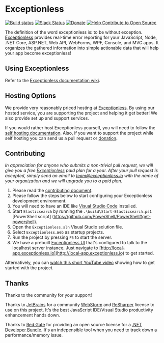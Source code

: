 # Exceptionless
[![Build status](https://ci.appveyor.com/api/projects/status/4ept2hsism8bygls/branch/master?svg=true)](https://ci.appveyor.com/project/Exceptionless/exceptionless) [![Slack Status](https://slack.exceptionless.com/badge.svg)](https://slack.exceptionless.com) [![Donate](https://img.shields.io/badge/donorbox-donate-blue.svg)](https://donorbox.org/exceptionless?recurring=true) 
[![Help Contribute to Open Source](https://www.codetriage.com/exceptionless/exceptionless/badges/users.svg)](https://www.codetriage.com/exceptionless/exceptionless)

The definition of the word exceptionless is: to be without exception. [Exceptionless](http://exceptionless.com) provides real-time error reporting for your JavaScript, Node, .NET Core, ASP.NET, Web API, WebForms, WPF, Console, and MVC apps. It organizes the gathered information into simple actionable data that will help your app become exceptionless!

## Using Exceptionless
Refer to the [Exceptionless documentation wiki](https://github.com/exceptionless/Exceptionless/wiki/Getting-Started).

## Hosting Options
We provide very reasonably priced hosting at [Exceptionless](http://exceptionless.com). By using our hosted service, you are supporting the project and helping it get better! We also provide set up and support services.

If you would rather host Exceptionless yourself, you will need to follow the [self hosting documentation](https://github.com/exceptionless/Exceptionless/wiki/Self-Hosting). Also, if you want to support the project while self hosting you can send us a pull request or [donation](https://donorbox.org/exceptionless?recurring=true).

## Contributing
_In appreciation for anyone who submits a non-trivial pull request, we will give you a free [Exceptionless](http://exceptionless.com) paid plan for a year. After your pull request is accepted, simply send an email to team@exceptionless.io with the name of your organization and we will upgrade you to a paid plan._

1. Please read the [contributing document](https://github.com/exceptionless/Exceptionless/blob/master/CONTRIBUTING.md).
2. Please follow the steps below to start configuring your Exceptionless development environment.
  1. You will need to have an IDE like [Visual Studio Code](https://code.visualstudio.com) installed.
  2. Start `Elasticsearch` by running the `.\build\Start-Elasticsearch.ps1` [PowerShell script] (https://github.com/PowerShell/PowerShell#get-powershell).
  3. Open the `Exceptionless.sln` Visual Studio solution file.
  4. Select `Exceptionless.Web` as startup projects.
  5. Run the project by pressing `F5` to start the server.
  6. We have a prebuilt [Exceptionless UI](https://github.com/exceptionless/Exceptionless.UI) that's configured to talk to the localhost server instance. Just navigate to [http://local-app.exceptionless.io](http://local-app.exceptionless.io) to get started.

Alternatively, you can [watch this short YouTube video](http://youtu.be/wROzlVuBoDs) showing how to get started with the project.

## Thanks
Thanks to the community for your support!

Thanks to [JetBrains](http://jetbrains.com) for a community [WebStorm](https://www.jetbrains.com/webstorm/) and [ReSharper](https://www.jetbrains.com/resharper/) license to use on this project. It's the best JavaScript IDE/Visual Studio productivity enhancement hands down.

Thanks to [Red Gate](http://www.red-gate.com) for providing an open source license for a [.NET Developer Bundle](http://www.red-gate.com/products/dotnet-development/). It's an indepensible tool when you need to track down a performance/memory issue.
